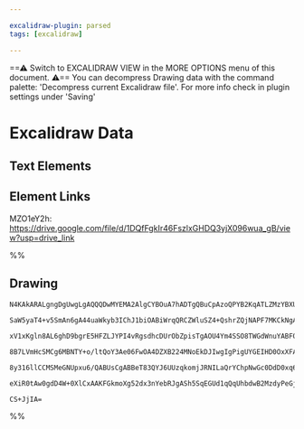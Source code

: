 ```yaml
---

excalidraw-plugin: parsed
tags: [excalidraw]

---
```

==⚠  Switch to EXCALIDRAW VIEW in the MORE OPTIONS menu of this document. ⚠== You can decompress Drawing data with the command palette: 'Decompress current Excalidraw file'. For more info check in plugin settings under 'Saving'



# Excalidraw Data
## Text Elements
## Element Links
MZO1eY2h: https://drive.google.com/file/d/1DQfFgkIr46FszlxGHDQ3yjX096wua_gB/view?usp=drive_link

%%
## Drawing
```compressed-json
N4KAkARALgngDgUwgLgAQQQDwMYEMA2AlgCYBOuA7hADTgQBuCpAzoQPYB2KqATLZMzYBXUtiRoIACyhQ4zZAHoFAc0JRJQgEYA6bGwC2CgF7N6hbEcK4OCtptbErHALRY8RMpWdx8Q1TdIEfARcZgRmBShcZQUebQA2bQB2GjoghH0EDihmbgBtcDBQMBKIEm4IAFkALQB5AEYEAE0eSVSSyFhECozNBGJiXE1g9tLMbmcAVkn67QAWevqAZgBO

SaW5yaT4+v5SmAn6gA44uaWkyb3IChJ1biOABiWrqQRCZWluSZ4+QshrZQjNAPF7MKCkNgAawQAGE2Pg2KQKgBiRpopAvTS4bCQ5QQoQcYhwhFIiTg6zMOC4QLZUaQABmhHw+AAyrAgehBB46RAwRDoQB1W5tNC/Dq88FQhBsmAc3nw8ovfEfDjhXJoXZ/CBsKnYNQHDUPEFavHCOAASWI6tQeQAui96eRMpbuBwhMyXoRCVgKrgHjz8YTVcxrcV

xV1xKgln8AL6ghD9bgrE5HFZLJYPI4vRgsdhcDUrObZpisTgAOU4Ym4SSO8TWGdWnuYABF0lBE2h6QQwpjhISAKLBTLZa12l5COCDdvEbj1JJLHgzeoLOYPBYvIgcSEVaSyeRKMiERjaZRsNiAhC6AwKRnBBTEBT1ZsARXpADFlJDzaQ5vE38wjHwTAAHEAAkXyWGAACsAA0HhWeIKCEXAAH1lAAIQUMwEAoAB+IRKQAXkPRgUM3bcNzYHEO1QLt

8B7LVmHcSMCg6MBNTY+o/ltQoY3Ae06FwOA4DZXB224MNoEkDJIwgIgPigUYGEIHD0OxXFAyJeFERRek9P0pTsBEGkoHNdt9DZflYW00l0FRBB0UM4yslM8y1JxU0CS0kkKnJDhKWpFynNIEyzIyN8mVZdlZK5RVCggIyQpcsKLMlQVhW4MVIES0LzMsqUZTlWKZz2BLnOyFKACVhBVNVZ1KnLkvM2pdX1WcjQa8rXPCzgoDfXB9CZA1UEueLGoq

8y316llCCMSMeGNUpxu6/QABUsCgABBeT83QYJ6UUzqkomjJRNILaQrYChpNwGc0DdD0xq6lL+0JTbLuukI7vQakISoI7coyd6/tW+BZM0pSmIhZkYK+JI4kmM4Hh4eoeCOJIjRWLLeWwaH8CabglmmBIjjmI4jjnB5FiSOYENKowz30CStXoAghEjWYlzWSZeIBpqMmqrzg2tCAIdKvESBmubMsWyAJeINkEDgL5xdIEhKjYYgEFeoZgm+uiGNK

eXiR0tAw0gdD4W+0XlCxAAKFGkmoXg52dx3nYebRJgASh5SqEGUd1qQqUhbdwB2MzdyPeGjz2fYgXmnuOqB8uhFqoDza0HvwUrHQGhB/e9NWOGUZnxSyXWaPBdmXmwIhlbQauEBeDh8+4JuXmEKBN0jJvE9KOwoIQbAchZVu4A1rWdeGGiDeb+LsQzxhVrPfAy9KCMKjCYIR7zHkjLBAxQe6e73RzrUEWo/Xu3n8V8FCLbd+X1fXTP3jwDjOhb3C

CS+JjIA=
```
%%